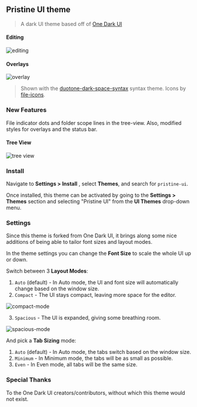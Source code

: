 ## Pristine UI theme
> A dark UI theme based off of [One Dark UI](https://atom.io/themes/one-dark-ui)

#### Editing
![editing](https://raw.githubusercontent.com/cdonohue/pristine-ui/master/screenshots/editing.png)

#### Overlays
![overlay](https://raw.githubusercontent.com/cdonohue/pristine-ui/master/screenshots/overlays.png)
> Shown with the [duotone-dark-space-syntax](https://atom.io/themes/duotone-dark-space-syntax) syntax theme. Icons by [file-icons](https://atom.io/packages/file-icons).

### New Features

File indicator dots and folder scope lines in the tree-view. Also, modified styles for overlays and the status bar.
#### Tree View
![tree view](https://raw.githubusercontent.com/cdonohue/pristine-ui/master/screenshots/tree-view.png)

### Install

Navigate to __Settings > Install__ , select __Themes__, and search for `pristine-ui`.

Once installed, this theme can be activated by going to the __Settings > Themes__ section and selecting "Pristine UI" from the __UI Themes__ drop-down menu.

### Settings

Since this theme is forked from One Dark UI, it brings along some nice additions of being able to tailor font sizes and layout modes.

In the theme settings you can change the __Font Size__ to scale the whole UI up or down.

Switch between 3 __Layout Modes__:

1. `Auto` (default) - In Auto mode, the UI and font size will automatically change based on the window size.
2. `Compact` - The UI stays compact, leaving more space for the editor.

  ![compact-mode](https://raw.githubusercontent.com/cdonohue/pristine-ui/master/screenshots/compact.png)

3. `Spacious` - The UI is expanded, giving some breathing room.

  ![spacious-mode](https://raw.githubusercontent.com/cdonohue/pristine-ui/master/screenshots/spacious.png)

And pick a __Tab Sizing__ mode:

1. `Auto` (default) - In Auto mode, the tabs switch based on the window size.
2. `Minimum` - In Minimum mode, the tabs will be as small as possible.
3. `Even` - In Even mode, all tabs will be the same size.

### Special Thanks
To the One Dark UI creators/contributors, without which this theme would not exist.
